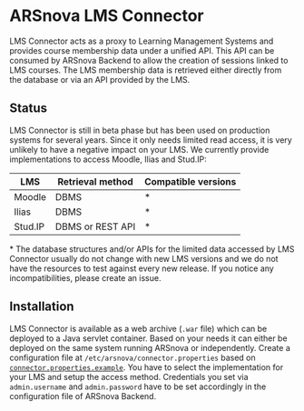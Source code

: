 # ARSnova LMS Connector

LMS Connector acts as a proxy to Learning Management Systems and provides course membership data under a unified API.
This API can be consumed by ARSnova Backend to allow the creation of sessions linked to LMS courses.
The LMS membership data is retrieved either directly from the database or via an API provided by the LMS.

## Status

LMS Connector is still in beta phase but has been used on production systems for several years.
Since it only needs limited read access, it is very unlikely to have a negative impact on your LMS.
We currently provide implementations to access Moodle, Ilias and Stud.IP:

| LMS     | Retrieval method   | Compatible versions |
|---------|--------------------|---------------------|
| Moodle  | DBMS               | *                   |
| Ilias   | DBMS               | *                   |
| Stud.IP | DBMS or REST API   | *                   |

\* The database structures and/or APIs for the limited data accessed by LMS Connector usually do not change with new LMS versions and we do not have the resources to test against every new release. If you notice any incompatibilities, please create an issue.

## Installation

LMS Connector is available as a web archive (`.war` file) which can be deployed to a Java servlet container.
Based on your needs it can either be deployed on the same system running ARSnova or independently.
Create a configuration file at `/etc/arsnova/connector.properties` based on
[`connector.properties.example`](connector-service/src/main/resources/connector.properties.example).
You have to select the implementation for your LMS and setup the access method.
Credentials you set via `admin.username` and `admin.password` have to be set accordingly in the configuration file of ARSnova Backend.
